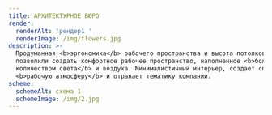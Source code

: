```yaml
---
title: АРХИТЕКТУРНОЕ БЮРО
render:
  renderAlt: 'рендер1 '
  renderImage: /img/flowers.jpg
description: >-
  Продуманная <b>эргономика</b> рабочего пространства и высота потолков,
  позволили создать комфортное рабочее пространство, наполненное <b>большим
  количеством света</b> и воздуха. Минималистичный интерьер, создает спокойную
  <b>рабочую атмосферу</b> и отражает тематику компании.
scheme:
  schemeAlt: схема 1
  schemeImage: /img/2.jpg
---
```


